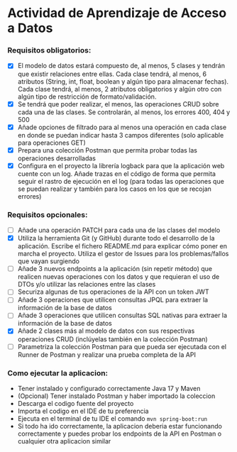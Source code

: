 # Actividad de Aprendizaje de Acceso a Datos

### Requisitos obligatorios:
- [x] El modelo de datos estará compuesto de, al menos, 5 clases y tendrán que existir relaciones entre ellas. Cada clase tendrá, al menos, 6 atributos (String, int, float, boolean y algún tipo para almacenar fechas). Cada clase tendrá, al menos, 2 atributos obligatorios y algún otro con algún tipo de restricción de formato/validación.
- [x] Se tendrá que poder realizar, el menos, las operaciones CRUD sobre cada una de las clases. Se controlarán, al menos, los errores 400, 404 y 500
- [x] Añade opciones de filtrado para al menos una operación en cada clase en donde se puedan indicar hasta 3 campos diferentes (solo aplicable para operaciones GET)
- [x] Prepara una colección Postman que permita probar todas las operaciones desarrolladas
- [x] Configura en el proyecto la librería logback para que la aplicación web cuente con un log. Añade trazas en el código de forma que permita seguir el rastro de ejecución en el log (para todas las operaciones que se puedan realizar y también para los casos en los que se recojan errores)

### Requisitos opcionales:
- [ ] Añade una operación PATCH para cada una de las clases del modelo
- [x] Utiliza la herramienta Git (y GitHub) durante todo el desarrollo de la aplicación. Escribe el fichero README.md para explicar cómo poner en marcha el proyecto. Utiliza el gestor de Issues para los problemas/fallos que vayan surgiendo
- [ ] Añade 3 nuevos endpoints a la aplicación (sin repetir método) que realicen nuevas operaciones con los datos y que requieran el uso de DTOs y/o utilizar las relaciones entre las clases
- [ ] Securiza algunas de tus operaciones de la API con un token JWT
- [ ] Añade 3 operaciones que utilicen consultas JPQL para extraer la información de la base de datos
- [ ] Añade 3 operaciones que utilicen consultas SQL nativas para extraer la información de la base de datos
- [x] Añade 2 clases más al modelo de datos con sus respectivas operaciones CRUD (inclúyelas también en la colección Postman)
- [ ] Parametriza la colección Postman para que pueda ser ejecutada con el Runner de Postman y realizar una prueba completa de la API

### Como ejecutar la aplicacion:
- Tener instalado y configurado correctamente Java 17 y Maven
- (Opcional) Tener instalado Postman y haber importado la coleccion
- Descarga el codigo fuente del proyecto
- Importa el codigo en el IDE de tu preferencia
- Ejecuta en el terminal de tu IDE el comando `mvn spring-boot:run`
- Si todo ha ido correctamente, la aplicacion deberia estar funcionando correctamente y puedes probar los endpoints de la API en Postman o cualquier otra aplicacion similar